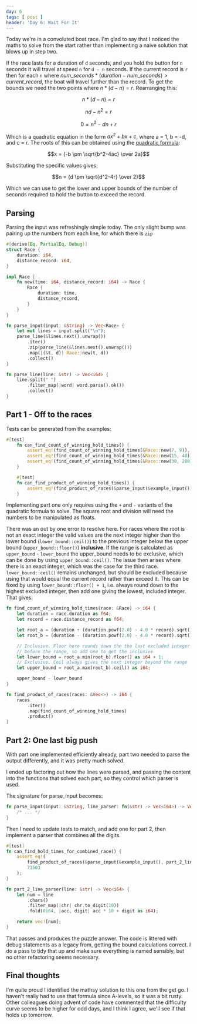 ```yaml
---
day: 6
tags: [ post ]
header: 'Day 6: Wait For It'
---
```


Today we're in a convoluted boat race. I'm glad to say that I noticed the maths to solve from the start rather than
implementing a naive solution that blows up in step two.

If the race lasts for a duration of `d` seconds, and you hold the button for `n` seconds it will travel at speed `n`
for `d - n` seconds. If the current record is `r` then for each `n` where $num\_seconds * (duration - num\_seconds) >
current\_record$, the boat will travel further than the record. To get the bounds we need the two points where $n *
(d - n) = r$. Rearranging this:

$$n * (d - n) = r$$

$$nd - n^2 = r$$

$$0 = n^2 - dn + r$$

Which is a quadratic equation in the form $ax^2 + bx + c$, where a = 1, b = -d, and c = r. The roots of
this can be obtained using the [quadratic formula](https://en.wikipedia.org/wiki/Quadratic_formula):

$$x = {-b \pm \sqrt{b^2-4ac} \over 2a}$$

Substituting the specific values gives:

$$n = {d \pm \sqrt{d^2-4r} \over 2}$$

Which we can use to get the lower and upper bounds of the number of seconds required to hold the button to exceed
the record.

## Parsing

Parsing the input was refreshingly simple today. The only slight bump was pairing up the numbers from each line, for
which there is `zip`

```rust
#[derive(Eq, PartialEq, Debug)]
struct Race {
    duration: i64,
    distance_record: i64,
}

impl Race {
    fn new(time: i64, distance_record: i64) -> Race {
        Race {
            duration: time,
            distance_record,
        }
    }
}

fn parse_input(input: &String) -> Vec<Race> {
    let mut lines = input.split("\n");
    parse_line(&lines.next().unwrap())
        .iter()
        .zip(parse_line(&lines.next().unwrap()))
        .map(|(&t, d)| Race::new(t, d))
        .collect()
}

fn parse_line(line: &str) -> Vec<i64> {
    line.split(" ")
        .filter_map(|word| word.parse().ok())
        .collect()
}
```

## Part 1 - Off to the races

Tests can be generated from the examples:

```rust
#[test]
    fn can_find_count_of_winning_hold_times() {
        assert_eq!(find_count_of_winning_hold_times(&Race::new(7, 9)), 4);
        assert_eq!(find_count_of_winning_hold_times(&Race::new(15, 40)), 8);
        assert_eq!(find_count_of_winning_hold_times(&Race::new(30, 200)), 9);
    }

    #[test]
    fn can_find_product_of_winning_hold_times() {
        assert_eq!(find_product_of_races(&parse_input(&example_input())), 288);
    }
```

Implementing part one only requires using the `+` and `-` variants of the quadratic formula to solve. The square
root and division will need the numbers to be manipulated as floats.

There was an out by one error to resolve here. For races where the root is not an exact integer the valid values are the
next integer higher than the lower bound (`lower_bound::ceil()`) to the previous integer below the upper
bound (`upper_bound::floor()`) __inclusive__. If the range is calculated as `upper_bound` - `lower_bound` the
upper_bound needs to be exclusive, which can be done by using `upper_bound::ceil()`. The issue then arises where there
is an exact integer, which was the case for the third race. `lower_bound::ceil()` remains unchanged, but should be
excluded because using that would equal the current record rather than exceed it. This can be fixed by
using `lower_bound::floor() + 1`, i.e. always round down to the highest excluded integer, then add one giving the
lowest, included integer.
That gives:

```rust
fn find_count_of_winning_hold_times(race: &Race) -> i64 {
    let duration = race.duration as f64;
    let record = race.distance_record as f64;

    let root_a = (duration + (duration.powf(2.0) - 4.0 * record).sqrt()) / 2.0;
    let root_b = (duration - (duration.powf(2.0) - 4.0 * record).sqrt()) / 2.0;

    // Inclusive. Floor here rounds down the the last excluded integer
    // before the range, so add one to get the inclusive
    let lower_bound = root_a.min(root_b).floor() as i64 + 1;
    // Exclusive. Ceil always gives the next integer beyond the range
    let upper_bound = root_a.max(root_b).ceil() as i64;

    upper_bound - lower_bound
}

fn find_product_of_races(races: &Vec<>) -> i64 {
    races
        .iter()
        .map(find_count_of_winning_hold_times)
        .product()
}
```

## Part 2: One last big push

With part one implemented efficiently already, part two needed to parse the output differently, and it was pretty 
much solved.

I ended up factoring out how the lines were parsed, and passing the content into the functions that solved each part, so
they control which parser is used.

The signature for parse_input becomes:

```rust
fn parse_input(input: &String, line_parser: fn(&str) -> Vec<i64>) -> Vec<Race> {
    /* ... */
}
```

Then I need to update tests to match, and add one for part 2, then implement a parser that combines all the digits.

```rust
#[test]
fn can_find_hold_times_for_combined_race() {
    assert_eq!(
        find_product_of_races(&parse_input(&example_input(), part_2_line_parser)),
        71503
    );
}

fn part_2_line_parser(line: &str) -> Vec<i64> {
    let num = line
        .chars()
        .filter_map(|chr| chr.to_digit(10))
        .fold(0i64, |acc, digit| acc * 10 + digit as i64);

    return vec![num];
}
```

That passes and produces the puzzle answer. The code is littered with debug statements as a legacy from, getting the 
bound calculations correct. I do a pass to tidy that up and make sure everything is named sensibly, but no other 
refactoring seems necessary.

## Final thoughts

I'm quite proud I identified the mathsy solution to this one from the get go. I haven't really had to use that 
formula since A-levels, so it was a bit rusty. Other colleagues doing advent of code have commented that the difficulty 
curve seems to be higher for odd days, and I think I agree, we'll see if that holds up tomorrow.
